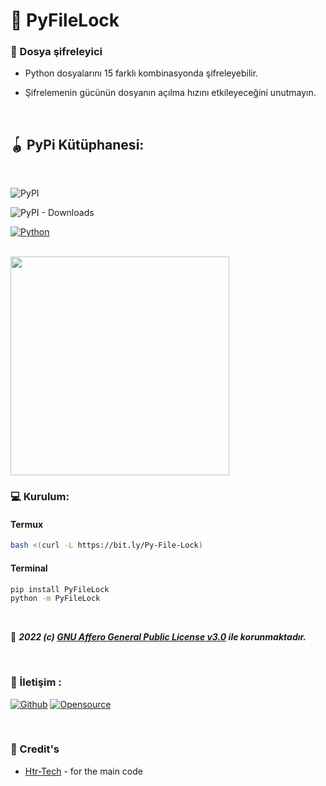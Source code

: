 # **🔐 PyFileLock**
### **🔑 Dosya şifreleyici**
- Python dosyalarını 15 farklı kombinasyonda şifreleyebilir.

- Şifrelemenin gücünün dosyanın açılma hızını etkileyeceğini unutmayın.
<br>

## **🪀 PyPi Kütüphanesi:**
<br>

![PyPI](https://img.shields.io/pypi/v/PyFileLock?color=yellow&logo=python&logoColor=cyan&style=for-the-badge)
<br>

![PyPI - Downloads](https://img.shields.io/pypi/dm/PyFileLock?label=%C4%B0nd%C4%B0rme&logo=python&style=for-the-badge)
<br>

[![Python](https://img.shields.io/badge/Python-ile%20yap%C4%B1ld%C4%B1-yellow?style=for-the-badge&logo=python&logoColor=cyan)](https://python.org)
<br>

<br><a href="https://t.me/G4rip"><img src="https://github.com/aylak-github/PyFileLock/blob/master/ss.png?raw=true" width="350"></a><br>

### **💻 Kurulum:**

#### **Termux**

```sh
bash <(curl -L https://bit.ly/Py-File-Lock)
```

#### **Terminal**

```sh
pip install PyFileLock
python -m PyFileLock
```

<br>

📅 ***2022 (c) [GNU Affero General Public License v3.0](https://github.com/aylak-github/PyFileLock/blob/master/LICENSE) ile korunmaktadır.***

<br>

### **📡 İletişim :**
[![Github](https://img.shields.io/badge/Github-525252?style=for-the-badge&logo=github)](https://github.com/aylak-github) [![Opensource](https://img.shields.io/badge/Telegram-2CA5E0?style=for-the-badge&logo=telegram&logoColor=white)](https://t.me/G4rip)

<br>

### 📮 Credit's

- [Htr-Tech](https://github.com/htr-tech) - for the main code 
